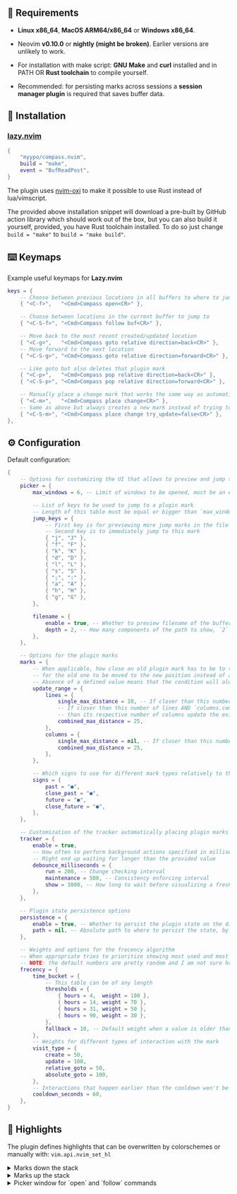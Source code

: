 <!-- panvimdoc-ignore-start -->

<!-- panvimdoc-ignore-end -->

## 🎯 Requirements

- **Linux x86_64**, **MacOS ARM64/x86_64** or **Windows x86_64**.

- Neovim **v0.10.0** or **nightly (might be broken)**. Earlier versions are unlikely to work.

- For installation with make script: **GNU Make** and **curl** installed and in PATH OR **Rust toolchain** to compile yourself.

- Recommended: for persisting marks across sessions a **session manager plugin** is required that saves buffer data.

## 🔌 Installation

### [lazy.nvim](https://github.com/folke/lazy.nvim)

```lua
{
    "myypo/compass.nvim",
    build = "make",
    event = "BufReadPost",
}
```

The plugin uses [nvim-oxi](https://github.com/noib3/nvim-oxi)
to make it possible to use Rust instead of lua/vimscript.

The provided above installation snippet will download a pre-built by GitHub action library which should
work out of the box, but you can also build it yourself, provided, you have Rust toolchain installed.
To do so just change `build = "make"` to `build = "make build"`.

## ⌨️ Keymaps

Example useful keymaps for **Lazy.nvim**

```lua
keys = {
    -- Choose between previous locations in all buffers to where to jump to
    { "<C-f>",   "<Cmd>Compass open<CR>" },

    -- Choose between locations in the current buffer to jump to
    { "<C-S-f>", "<Cmd>Compass follow buf<CR>" },

    -- Move back to the most recent created/updated location
    { "<C-g>",   "<Cmd>Compass goto relative direction=back<CR>" },
    -- Move forward to the next location
    { "<C-S-g>", "<Cmd>Compass goto relative direction=forward<CR>" },

    -- Like goto but also deletes that plugin mark
    { "<C-p>",   "<Cmd>Compass pop relative direction=back<CR>" },
    { "<C-S-p>", "<Cmd>Compass pop relative direction=forward<CR>" },

    -- Manually place a change mark that works the same way as automatically put ones
    { "<C-m>",   "<Cmd>Compass place change<CR>" },
    -- Same as above but always creates a new mark instead of trying to update a nearby one
    { "<C-S-m>", "<Cmd>Compass place change try_update=false<CR>" },
},

```

## ⚙️ Configuration

Default configuration:

```lua
{
    -- Options for customizing the UI that allows to preview and jump to one of the plugin marks
    picker = {
        max_windows = 6, -- Limit of windows to be opened, must be an even number

        -- List of keys to be used to jump to a plugin mark
        -- Length of this table must be equal or bigger than `max_windows`
        jump_keys = {
            -- First key is for previewing more jump marks in the file
            -- Second key is to immediately jump to this mark
            { "j", "J" },
            { "f", "F" },
            { "k", "K" },
            { "d", "D" },
            { "l", "L" },
            { "s", "S" },
            { ";", ":" },
            { "a", "A" },
            { "h", "H" },
            { "g", "G" },
        },

        filename = {
            enable = true, -- Whether to preview filename of the buffer next to the picker hint
            depth = 2, -- How many components of the path to show, `2` only shows the filename and the name of the parent directory
        },
    },

    -- Options for the plugin marks
    marks = {
        -- When applicable, how close an old plugin mark has to be to the newly placed one
        -- for the old one to be moved to the new position instead of actually creating a new seperate mark
        -- Absence of a defined value means that the condition will always evaluate to false
        update_range = {
            lines = {
                single_max_distance = 10, -- If closer than this number of lines update the existing mark
                -- If closer than this number of lines AND `columns.combined_max_distance` is closer
                -- than its respective number of columns update the existing mark
                combined_max_distance = 25,
            },
            columns = {
                single_max_distance = nil, -- If closer than this number of columns update the existing mark
                combined_max_distance = 25,
            },
        },

        -- Which signs to use for different mark types relatively to the current position
        signs = {
            past = "●",
            close_past = "●",
            future = "●",
            close_future = "●",
        },
    },

    -- Customization of the tracker automatically placing plugin marks on file edits etc.
    tracker = {
        enable = true,
        -- How often to perform background actions specified in milliseconds
        -- Might end up waiting for longer than the provided value
        debounce_milliseconds = {
            run = 200, -- Change checking interval
            maintenance = 500, -- Consistency enforcing interval
            show = 3000, -- How long to wait before visualizing a freshly placed mark
        },
    },

    -- Plugin state persistence options
    persistence = {
        enable = true, -- Whether to persist the plugin state on the disk
        path = nil, -- Absolute path to where to persist the state, by default it assumes the default neovim share path
    },

    -- Weights and options for the frecency algorithm
    -- When appropriate tries to prioritize showing most used and most recently used plugin marks, for example, in a picker UI
    -- NOTE: the default numbers are pretty random and I am not sure how to proceed with the feature overall
    frecency = {
        time_bucket = {
            -- This table can be of any length
            thresholds = {
                { hours = 4,  weight = 100 },
                { hours = 14, weight = 70 },
                { hours = 31, weight = 50 },
                { hours = 90, weight = 30 },
		    },
            fallback = 10, -- Default weight when a value is older than the biggest `hours` in `thresholds`
        },
        -- Weights for different types of interaction with the mark
        visit_type = {
            create = 50,
            update = 100,
            relative_goto = 50,
            absolute_goto = 100,
        },
        -- Interactions that happen earlier than the cooldown won't be taken into accont when calculating marks' weights
        cooldown_seconds = 60,
    },
}

```

## 🎨 Highlights

The plugin defines highlights that can be overwritten by colorschemes or manually with: `vim.api.nvim_set_hl`

<details>
    <summary>Marks down the stack</summary>

<table style="text-align: center;">
<td><b>Highlight</b></td> <td><b>Default</b> </td>

<tr>
<td>CompassRecordPast</td>
<td>

```
guibg=grey gui=bold
```

</td>

<tr>
<td>CompassRecordPastSign</td>
<td>

```
guibg=grey gui=bold
```

</td>

<tr>
<td>CompassRecordClosePast</td>
<td>

```
guifg=red gui=bold
```

</td>

<tr>
<td>CompassRecordClosePastSign</td>
<td>

```
guifg=red gui=bold
```

</td>

</table>

</details>

<details>
    <summary>Marks up the stack</summary>

<table style="text-align: center;">
<td><b>Highlight</b></td> <td><b>Default</b> </td>

<tr>
<td>CompassRecordFuture</td>
<td>

```
guibg=grey gui=bold
```

</td>

<tr>
<td>CompassRecordFutureSign</td>
<td>

```
guibg=grey gui=bold
```

</td>

<tr>
<td>CompassRecordCloseFuture</td>
<td>

```
guifg=blue gui=bold
```

</td>

<tr>
<td>CompassRecordCloseFutureSign</td>
<td>

```
guifg=blue gui=bold
```

</td>

</table>

</details>

<details>
    <summary>Picker window for `open` and `follow` commands</summary>

<table style="text-align: center;">
<td><b>Highlight</b></td> <td><b>Default</b> </td>

<tr>
<td>CompassHintOpen</td>
<td>

```
guifg=black guibg=yellow gui=bold
```

</td>

<tr>
<td>CompassHintOpenPath</td>
<td>

```
guifg=black gui=bold
```

</td>

<tr>
<td>CompassHintFollow</td>
<td>

```
guifg=black guibg=yellow gui=bold
```

</td>

<tr>
<td>CompassHintFollowPath</td>
<td>

```
guifg=black gui=bold
```

</td>

</table>

</details>
